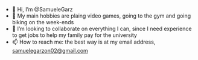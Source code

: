 - 👋 Hi, I’m @SamueleGarz
- 👀 My main hobbies are plaing video games, going to the gym and going biking on the week-ends
- 💞️ I’m looking to collaborate on everything I can, since I need experience to get jobs to help my family pay for the university
- 📫 How to reach me: the best way is at my email address, samuelegarzon02@gmail.com

<!---
SamueleGarz/SamueleGarz is a ✨ special ✨ repository because its `README.md` (this file) appears on your GitHub profile.
You can click the Preview link to take a look at your changes.
--->
